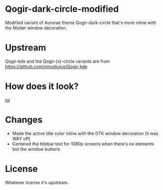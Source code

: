 # Qogir-dark-circle-modified
Modified variant of Aurorae theme Qogir-dark-circle that's more inline with the Mutter window decoration.

# Upstream
Qogir-kde and the Qogir-(x)-circle variants are from https://github.com/vinceliuice/Qogir-kde

# How does it look?
[lol](https://i.imgur.com/paekyHC.png)

# Changes
- Made the active title color inline with the GTK window decoration (it was WAY off)
- Centered the titlebar text for 1080p screens when there's no elements but the window buttons

# License
Whatever license it's upstream.
